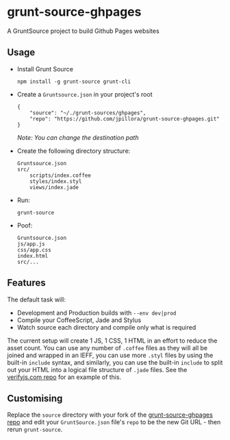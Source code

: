 grunt-source-ghpages
====================

A GruntSource project to build Github Pages websites

## Usage


* Install Grunt Source

  ``` shell
  npm install -g grunt-source grunt-cli
  ```

* Create a `Gruntsource.json` in your project's root

  ``` shell
  {
      "source": "~/./grunt-sources/ghpages",
      "repo": "https://github.com/jpillora/grunt-source-ghpages.git"
  }
  ```

  *Note: You can change the destination path*

* Create the following directory structure:

  ```
  Gruntsource.json
  src/
      scripts/index.coffee
      styles/index.styl
      views/index.jade
  ```

* Run:

  ```
  grunt-source
  ```

* Poof:

  ```
  Gruntsource.json
  js/app.js
  css/app.css
  index.html
  src/...
  ```

## Features

The default task will:

* Development and Production builds with `--env dev|prod`
* Compile your CoffeeScript, Jade and Stylus
* Watch source each directory and compile only what is required

The current setup will create 1 JS, 1 CSS, 1 HTML in an effort to reduce the asset count. You can use any number of `.coffee` files as they will all be joined and wrapped in an IEFF, you can use more `.styl` files by using the built-in `include` syntax, and similarly, you can use the built-in `include` to split out your HTML into a logical file structure of `.jade` files. See the [verifyjs.com repo](https://github.com/jpillora/verifyjs-com) for an example of this.

## Customising

Replace the `source` directory with your fork of the
[grunt-source-ghpages repo](https://github.com/jpillora/grunt-source-ghpages) and
edit your `GruntSource.json` file's `repo` to be the new Git URL - then rerun `grunt-source`.

